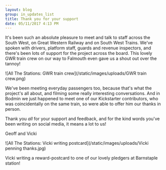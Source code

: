 ```yaml
---
layout: blog
group: in_updates_list
title: Thank you for your support
date: 05/11/2017 4:13 PM
---
```

It's been such an absolute pleasure to meet and talk to staff across the South West, on Great Western Railway and on South West Trains. We've spoken with drivers, platform staff, guards and revenue inspectors, and there's been lots of support for the project across the board. This lovely GWR train crew on our way to Falmouth even gave us a shout out over the tannoy!

![All The Stations: GWR train crew](/static/images/uploads/GWR train crew.png)

We've been meeting everyday passengers too, because that's what the project's all about, and filming some really interesting conversations. And in Bodmin we just happened to meet one of our Kickstarter contributors, who was coincidentally on the same train, so were able to offer him our thanks in person.

Thank you _all_ for your support and feedback, and for the kind words you've been writing on social media, it means a lot to us!

Geoff and Vicki

![All The Stations: Vicki writing postcard](/static/images/uploads/Vicki penning thanks.jpg)

Vicki writing a reward-postcard to one of our lovely pledgers at Barnstaple station!




